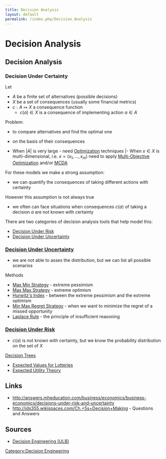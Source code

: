 ```yaml
---
title: Decision Analysis
layout: default
permalink: /index.php/Decision_Analysis
---
```


# Decision Analysis

## Decision Analysis
### Decision Under Certainty
Let
- $A$ be a finite set of alternatives (possible decisions)
- $X$ be a set of consequences (usually some financial metrics)
- $c: A \mapsto X$ a consequence function
  - $c(a) \in X$ is a consequence of implementing action $a \in A$

Problem: 
- to compare alternatives and find the optimal one 
- on the basis of their consequences

- When $| A|$ is very large - need [Optimization](Optimization) techniques |- When $x \in X$ is multi-dimensional, i.e. $x = (x_1, ..., x_m)$ need to apply [Multi-Objective Optimization](Multi-Objective_Optimization) and/or [MCDA](MCDA)

For these models we make a strong assumption:
- we can quantify the consequences of taking different actions with certainty


However this assumption is not always true
- we often can face situations when consequences $c(a)$ of taking a decision $a$ are not known with certainty 

There are two categories of decision analysis tools that help model this:
- [Decision Under Risk](Decision_Under_Risk)
- [Decision Under Uncertainty](Decision_Under_Uncertainty)


### [Decision Under Uncertainty](Decision_Under_Uncertainty)
- we are not able to asses the distribution, but we can list all possible scenarios

Methods
- [Max Min Strategy](Max_Min_Strategy) - extreme pessimism 
- [Max Max Strategy](Max_Max_Strategy) - extreme optimism
- [Hurwitz's Index](Hurwitz's_Index) - between the extreme pessimism and the extreme optimism
- [Min Max Regret Strategy](Min_Max_Regret_Strategy) - when we want to minimize the regret of a missed opportunity
- [Laplace Rule](Laplace_Rule) - the principle of insufficient reasoning


### [Decision Under Risk](Decision_Under_Risk)
- $c(a)$ is not known with certainty, but we know the probability distribution on the set of $X$

[Decision Trees](Decision_Tree_(Decision_Theory))
- [Expected Values for Lotteries](Expected_Values_for_Lotteries)
- [Expected Utility Theory](Expected_Utility_Theory)



## Links
- http://answers.mheducation.com/business/economics/business-economics/decisions-under-risk-and-uncertainty
- http://ids355.wikispaces.com/Ch.+5s+Decision+Making - Questions and Answers

## Sources
- [Decision Engineering (ULB)](Decision_Engineering_(ULB))

[Category:Decision Engineering](Category_Decision_Engineering)